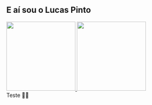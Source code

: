 ## E aí sou o Lucas Pinto

<div>
    <a href="https://beacons.ai/lucas.lersp">
    <img height="180em" src="https://github-readme-stats.vercel.app/api?username=lersp&show_icons=true&theme=monokai&incluede_all_commits=true&count_private=true"/>
    <img height="180em" src="https://github-readme-stats.vercel.app/api/top-langs/?username=lersp&layout=compact&langs_count=16&theme=monokai"/>
    </a>
</div>
Teste 🐱‍👤
